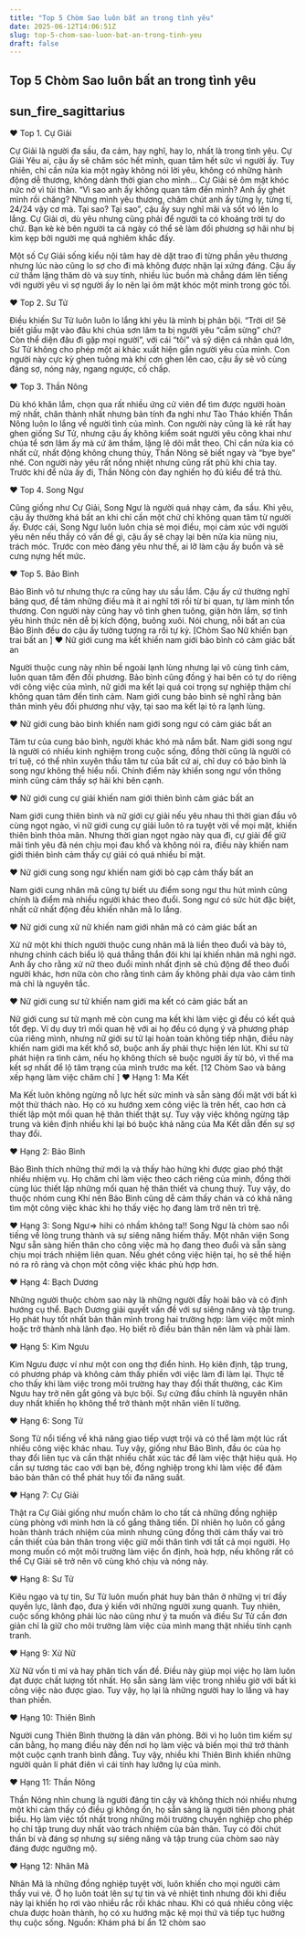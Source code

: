 ```yaml
---
title: "Top 5 Chòm Sao luôn bất an trong tình yêu"
date: 2025-06-12T14:06:51Z
slug: top-5-chom-sao-luon-bat-an-trong-tinh-yeu
draft: false
---
```


## Top 5 Chòm Sao luôn bất an trong tình yêu

## sun_fire_sagittarius

♥ Top 1. Cự Giải

Cự Giải là người đa sầu, đa cảm, hay nghĩ, hay lo, nhất là trong tình yêu. Cự Giải Yêu ai, cậu ấy sẽ chăm sóc hết mình, quan tâm hết sức vì người ấy. Tuy nhiên, chỉ cần nửa kia một ngày không nói lời yêu, không có những hành động dễ thương, không dành thời gian cho mình… Cự Giải sẽ ôm mặt khóc nức nở vì tủi thân. “Vì sao anh ấy không quan tâm đến mình? Anh ấy ghét mình rồi chăng? Nhưng mình yêu thương, chăm chút anh ấy từng ly, từng tí, 24/24 vậy cơ mà. Tại sao? Tại sao”, cậu ấy suy nghĩ mãi và sốt vó lên lo lắng. Cự Giải ơi, dù yêu nhưng cũng phải để người ta có khoảng trời tự do chứ. Bạn kè kè bên người ta cả ngày có thể sẽ làm đối phương sợ hãi như bị kìm kẹp bởi người mẹ quá nghiêm khắc đấy.

Một số Cự Giải sống kiểu nội tâm hay dè dặt trao đi từng phần yêu thương nhưng lúc nào cũng lo sợ cho đi mà không được nhận lại xứng đáng. Cậu ấy cứ thầm lặng thăm dò và suy tính, nhiều lúc buồn mà chẳng dám lên tiếng với người yêu vì sợ người ấy lo nên lại ôm mặt khóc một mình trong góc tối.


♥ Top 2. Sư Tử

Điều khiến Sư Tử luôn luôn lo lắng khi yêu là mình bị phản bội. “Trời ơi! Sẽ biết giấu mặt vào đâu khi chúa sơn lâm ta bị người yêu “cắm sừng” chứ? Còn thể diện đâu đi gặp mọi người”, với cái “tôi” và sỹ diện cá nhân quá lớn, Sư Tử không cho phép một ai khác xuất hiện gần người yêu của mình. Con người này cực kỳ ghen tuông mà khi cơn ghen lên cao, cậu ấy sẽ vô cùng đáng sợ, nóng nảy, ngang ngược, cố chấp.


♥ Top 3. Thần Nông

Dù khó khăn lắm, chọn qua rất nhiều ứng cử viên để tìm được người hoàn mỹ nhất, chân thành nhất nhưng bản tính đa nghi như Tào Tháo khiến Thần Nông luôn lo lắng về người tình của mình. Con người này cũng là kẻ rất hay ghen giống Sư Tử, nhưng cậu ấy không kiểm soát người yêu công khai như chúa tể sơn lâm ấy mà cứ âm thầm, lặng lẽ dõi mắt theo. Chỉ cần nửa kia có nhất cử, nhất động không chung thủy, Thần Nông sẽ biết ngay và “bye bye” nhé. Con người này yêu rất nồng nhiệt nhưng cũng rất phũ khi chia tay. Trước khi để nửa ấy đi, Thần Nông còn đay nghiến họ đủ kiểu để trả thù.


♥ Top 4. Song Ngư

Cũng giống như Cự Giải, Song Ngư là người quá nhạy cảm, đa sầu. Khi yêu, cậu ấy thường khá bất an khi chỉ cần một chử chỉ không quan tâm từ người ấy. Được cái, Song Ngư luôn luôn chia sẻ mọi điều, mọi cảm xúc với người yêu nên nếu thấy có vấn đề gì, cậu ấy sẽ chạy lại bên nửa kia nũng nịu, trách móc. Trước con mèo đáng yêu như thế, ai lỡ làm cậu ấy buồn và sẽ cưng nựng hết mức.


♥ Top 5. Bảo Bình

Bảo Bình vô tư nhưng thực ra cũng hay ưu sầu lắm. Cậu ấy cứ thường nghĩ bâng quơ, để tâm những điều mà ít ai nghĩ tới rồi từ bi quan, tự làm mình tổn thương. Con người này cũng hay vô tình ghen tuông, giận hờn lắm, sợ tình yêu hình thức nên dễ bị kích động, buông xuôi. Nói chung, nỗi bất an của Bảo Bình đều do cậu ấy tưởng tượng ra rồi tự kỷ.
[Chòm Sao Nữ khiến bạn trai bất an ]
♥ Nữ giới cung ma kết khiến nam giới bảo bình có cảm giác bất an

Người thuộc cung này nhìn bề ngoài lạnh lùng nhưng lại vô cùng tình cảm, luôn quan tâm đến đối phương. Bảo bình cũng đồng ý hai bên có tự do riêng với công việc của mình, nữ giới ma kết lại quá coi trọng sự nghiệp thậm chí không quan tâm đến tình cảm. Nam giới cung bảo bình sẽ nghĩ rằng bản thân mình yêu đối phương như vậy, tại sao ma kết lại tỏ ra lạnh lùng.

♥ Nữ giới cung bảo bình khiến nam giới song ngư có cảm giác bất an

Tâm tư của cung bảo bình, người khác khó mà nắm bắt. Nam giới song ngư là người có nhiều kinh nghiệm trong cuộc sống, đồng thời cũng là người có trí tuệ, có thể nhìn xuyên thấu tâm tư của bất cứ ai, chỉ duy có bảo bình là song ngư không thể hiểu nổi. Chính điểm này khiến song ngư vốn thông minh cũng cảm thấy sợ hãi khi bên cạnh.


♥ Nữ giới cung cự giải khiến nam giới thiên bình cảm giác bất an

Nam giới cung thiên bình và nữ giới cự giải nếu yêu nhau thì thời gian đầu vô cùng ngọt ngào, vì nữ giới cung cự giải luôn tỏ ra tuyệt vời về mọi mặt, khiến thiên bình thỏa mãn. Nhưng thời gian ngọt ngào này qua đi, cự giải để giữ mãi tình yêu đã nén chịu mọi đau khổ và không nói ra, điều này khiến nam giới thiên bình cảm thấy cự giải có quá nhiều bí mật.

♥ Nữ giới cung song ngư khiến nam giới bò cạp cảm thấy bất an

Nam giới cung nhân mã cũng tự biết ưu điểm song ngư thu hút mình cũng chính là điểm mà nhiều người khác theo đuổi. Song ngư có sức hút đặc biệt, nhất cử nhất động đều khiến nhân mã lo lắng.


♥ Nữ giới cung xử nữ khiến nam giới nhân mã có cảm giác bất an

Xử nữ một khi thích người thuộc cung nhân mã là liền theo đuổi và bày tỏ, nhưng chính cách biểu lộ quá thẳng thắn đôi khi lại khiến nhân mã nghi ngờ. Anh ấy cho rằng xử nữ theo đuổi mình nhất định sẽ chủ động để theo đuổi người khác, hơn nữa còn cho rằng tình cảm ấy không phải dựa vào cảm tình mà chỉ là nguyên tắc.


♥ Nữ giới cung sư tử khiến nam giới ma kết có cảm giác bất an

Nữ giới cung sư tử mạnh mẽ còn cung ma kết khi làm việc gì đều có kết quả tốt đẹp. Ví dụ duy trì mối quan hệ với ai họ đều có dụng ý và phương pháp của riêng mình, nhưng nữ giới sư tử lại hoàn toàn không tiếp nhận, điều này khiến nam giới ma kết khổ sở, buộc anh ấy phải thực hiện lén lút. Khi sư tử phát hiện ra tình cảm, nếu họ không thích sẽ buộc người ấy từ bỏ, vì thế ma kết sợ nhất để lộ tâm trạng của mình trước ma kết.
[12 Chòm Sao và bảng xếp hạng làm việc chăm chỉ ]
♥ Hạng 1: Ma Kết

Ma Kết luôn không ngừng nỗ lực hết sức mình và sẵn sàng đối mặt với bất kì một thử thách nào. Họ có xu hướng xem công việc là trên hết, cao hơn cả thiết lập một mối quan hệ thân thiết thật sự. Tuy vậy việc không ngừng tập trung và kiên định nhiều khi lại bó buộc khả năng của Ma Kết dẫn đến sự sợ thay đổi.


♥ Hạng 2: Bảo Bình

Bảo Bình thích những thứ mới lạ và thấy hào hứng khi được giao phó thật nhiều nhiệm vụ. Họ chăm chỉ làm việc theo cách riêng của mình, đồng thời cùng lúc thiết lập những mối quan hệ thân thiết và chung thuỷ. Tuy vậy, do thuộc nhóm cung Khí nên Bảo Bình cũng dễ cảm thấy chán và có khả năng tìm một công việc khác khi họ thấy việc họ đang làm trở nên trì trệ.

♥ Hạng 3: Song Ngư=> hihi có nhầm không ta!!
Song Ngư là chòm sao nổi tiếng về lòng trung thành và sự siêng năng hiếm thấy. Một nhân viện Song Ngư sẵn sàng hiến thân cho công việc mà họ đang theo đuổi và sẵn sàng chịu mọi trách nhiệm liên quan. Nếu ghét công việc hiện tại, họ sẽ thể hiện nó ra rõ ràng và chọn một công việc khác phù hợp hơn.

♥ Hạng 4: Bạch Dương

Những người thuộc chòm sao này là những người đầy hoài bão và có định hướng cụ thể. Bạch Dương giải quyết vấn đề với sự siêng năng và tập trung. Họ phát huy tốt nhất bản thân mình trong hai trường hợp: làm việc một mình hoặc trở thành nhà lãnh đạo. Họ biết rõ điều bản thân nên làm và phải làm.

♥ Hạng 5: Kim Ngưu

Kim Ngưu được ví như một con ong thợ điển hình. Họ kiên định, tập trung, có phương pháp và không cảm thấy phiền với việc làm đi làm lại. Thực tế cho thấy khi làm việc trong môi trường hay thay đổi thất thường, các Kim Ngưu hay trở nên gắt gỏng và bực bội. Sự cứng đầu chính là nguyên nhân duy nhất khiến họ không thể trở thành một nhân viên lí tưởng.

♥ Hạng 6: Song Tử

Song Tử nổi tiếng về khả năng giao tiếp vượt trội và có thể làm một lúc rất nhiều công việc khác nhau. Tuy vậy, giống như Bảo Bình, đầu óc của họ thay đổi liên tục và cần thật nhiều chất xúc tác để làm việc thật hiệu quả. Họ cần sự tương tác cao với bạn bè, đồng nghiệp trong khi làm việc để đảm bảo bản thân có thể phát huy tối đa năng suất.

♥ Hạng 7: Cự Giải

Thật ra Cự Giải giống như muốn chăm lo cho tất cả những đồng nghiệp cùng phòng với mình hơn là cố gắng thăng tiến. Dĩ nhiên họ luôn cố gắng hoàn thành trách nhiệm của mình nhưng cũng đồng thời cảm thấy vai trò cần thiết của bản thân trong việc giữ mối thân tình với tất cả mọi người. Họ mong muốn có một môi trường làm việc ổn định, hoà hợp, nếu không rất có thể Cự Giải sẽ trở nên vô cùng khó chịu và nóng nảy.


♥ Hạng 8: Sư Tử

Kiêu ngạo và tự tin, Sư Tử luôn muốn phát huy bản thân ở những vị trí đầy quyền lực, lãnh đạo, đưa ý kiến với những người xung quanh. Tuy nhiên, cuộc sống không phải lúc nào cũng như ý ta muốn và điều Sư Tử cần đơn giản chỉ là giữ cho môi trường làm việc của mình mang thật nhiều tính cạnh tranh.

♥ Hạng 9: Xử Nữ

Xử Nữ vốn tỉ mỉ và hay phân tích vấn đề. Điều này giúp mọi việc họ làm luôn đạt được chất lượng tốt nhất. Họ sẵn sàng làm việc trong nhiều giờ với bất kì công việc nào được giao. Tuy vậy, họ lại là những người hay lo lắng và hay than phiền.

♥ Hạng 10: Thiên Bình

Người cung Thiên Bình thường là dân văn phòng. Bởi vì họ luôn tìm kiếm sự cân bằng, họ mang điều này đến nơi họ làm việc và biến mọi thứ trở thành một cuộc cạnh tranh bình đẳng. Tuy vậy, nhiều khi Thiên Bình khiến những người quản lí phát điên vì cái tính hay lưỡng lự của mình.

♥ Hạng 11: Thần Nông

Thần Nông nhìn chung là người đáng tin cậy và không thích nói nhiều nhưng một khi cảm thấy có điều gì không ổn, họ sẵn sàng là người tiên phong phát biểu. Họ làm việc tốt nhất trong những môi trường chuyên nghiệp cho phép họ chỉ tập trung duy nhất vào trách nhiệm của bản thân. Tuy có đôi chút thần bí và đáng sợ nhưng sự siêng năng và tập trung của chòm sao này đáng được ngưỡng mộ.

♥ Hạng 12: Nhân Mã

Nhân Mã là những đồng nghiệp tuyệt vời, luôn khiến cho mọi người cảm thấy vui vẻ. Ở họ luôn toát lên sự tự tin và vẻ nhiệt tình nhưng đôi khi điều này lại khiến họ rơi vào nhiều rắc rối khác nhau. Khi có quá nhiều công việc chưa được hoàn thành, họ có xu hướng mặc kệ mọi thứ và tiếp tục hưởng thụ cuộc sống.
Nguồn: Khám phá bí ẩn 12 chòm sao